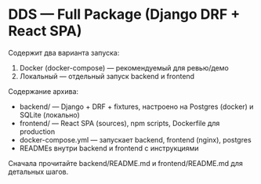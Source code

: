 # DDS — Full Package (Django DRF + React SPA)

Содержит два варианта запуска:
1. Docker (docker-compose) — рекомендуемый для ревью/демо
2. Локальный — отдельный запуск backend и frontend

Содержание архива:
- backend/ — Django + DRF + fixtures, настроено на Postgres (docker) и SQLite (локально)
- frontend/ — React SPA (sources), npm scripts, Dockerfile для production
- docker-compose.yml — запускает backend, frontend (nginx), postgres
- READMEs внутри backend и frontend с инструкциями

Сначала прочитайте backend/README.md и frontend/README.md для детальных шагов.
